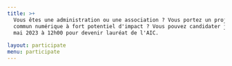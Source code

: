 ```yaml
---
title: >+
  Vous êtes une administration ou une association ? Vous portez un projet de
  commun numérique à fort potentiel d'impact ? Vous pouvez candidater jusqu'au 2
  mai 2023 à 12h00 pour devenir lauréat de l'AIC.
   
layout: participate
menu: participate
---
```

